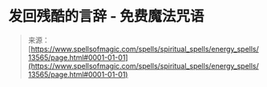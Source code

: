 <!--yml

category: 未分类

date: 2024-06-12 18:52:02

-->

# 发回残酷的言辞 - 免费魔法咒语

> 来源：[https://www.spellsofmagic.com/spells/spiritual_spells/energy_spells/13565/page.html#0001-01-01](https://www.spellsofmagic.com/spells/spiritual_spells/energy_spells/13565/page.html#0001-01-01)
